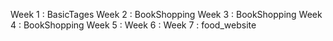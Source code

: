 Week 1 : BasicTages
Week 2 : BookShopping
Week 3 : BookShopping
Week 4 : BookShopping
Week 5 :
Week 6 :
Week 7 : food_website
